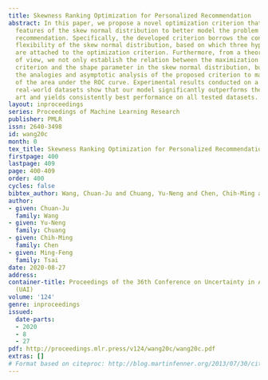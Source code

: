 ```yaml
---
title: Skewness Ranking Optimization for Personalized Recommendation
abstract: In this paper, we propose a novel optimization criterion that leverages
  features of the skew normal distribution to better model the problem of personalized
  recommendation. Specifically, the developed criterion borrows the concept and the
  flexibility of the skew normal distribution, based on which three hyperparameters
  are attached to the optimization criterion. Furthermore, from a theoretical point
  of view, we not only establish the relation between the maximization of the proposed
  criterion and the shape parameter in the skew normal distribution, but also provide
  the analogies and asymptotic analysis of the proposed criterion to maximization
  of the area under the ROC curve. Experimental results conducted on a range of large-scale
  real-world datasets show that our model significantly outperforms the state of the
  art and yields consistently best performance on all tested datasets.
layout: inproceedings
series: Proceedings of Machine Learning Research
publisher: PMLR
issn: 2640-3498
id: wang20c
month: 0
tex_title: Skewness Ranking Optimization for Personalized Recommendation
firstpage: 400
lastpage: 409
page: 400-409
order: 400
cycles: false
bibtex_author: Wang, Chuan-Ju and Chuang, Yu-Neng and Chen, Chih-Ming and Tsai, Ming-Feng
author:
- given: Chuan-Ju
  family: Wang
- given: Yu-Neng
  family: Chuang
- given: Chih-Ming
  family: Chen
- given: Ming-Feng
  family: Tsai
date: 2020-08-27
address: 
container-title: Proceedings of the 36th Conference on Uncertainty in Artificial Intelligence
  (UAI)
volume: '124'
genre: inproceedings
issued:
  date-parts:
  - 2020
  - 8
  - 27
pdf: http://proceedings.mlr.press/v124/wang20c/wang20c.pdf
extras: []
# Format based on citeproc: http://blog.martinfenner.org/2013/07/30/citeproc-yaml-for-bibliographies/
---
```


